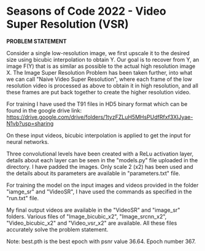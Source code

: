 # Seasons of Code 2022 - Video Super Resolution (VSR)

**PROBLEM STATEMENT** 

Consider a single low-resolution image, we first upscale it to the desired size using bicubic interpolation to obtain Y. Our goal is to recover from Y, an image F(Y) that is as similar as possible to the actual high resolution image X. The Image Super Resolution Problem has been taken further, into what we can call "Naive Video Super Resolution", where each frame of the low resolution video is processed as above to obtain it in high resolution, and all these frames are put back together to create the higher resolution video.

For training I have used the T91 files in HD5 binary format which can be found in the google drive link: https://drive.google.com/drive/folders/1tyzFZLuH5MHsPUdfRfxf3XIJyae-N1vb?usp=sharing

On these input videos, bicubic interpolation is applied to get the input for neural networks.

Three convolutional levels have been created with a ReLu activation layer, details about each layer can be seen in the "models.py" file uploaded in the directory. I have padded the images. Only scale 2 (x2) has been used and the details about its parameters are available in "parameters.txt" file. 


For training the model on the input images and videos provided in the folder "iamge_sr" and "VideoSR", I have used the commands as specified in the "run.txt" file. 

My final output videos are available in the "VideoSR" and "image_sr" folders. Various files of "Image_bicubic_x2", "Image_srcnn_x2", "Video_bicubic_x2" and "Video_vsr_x2" are available. All these files accurately solve the problem statement. 


Note: best.pth is the best epoch with psnr value 36.64. Epoch number 367.
